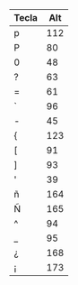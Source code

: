 | Tecla | Alt |
| ----- | --- |
| p     | 112 |
| P     | 80  |
| 0     | 48  |
| ?     | 63  |
| =     | 61  |
| `     | 96  |
| -     | 45  |
| {     | 123 |
| [     | 91  |
| ]     | 93  |
| '     | 39  |
| ñ     | 164 |
| Ñ     | 165 |
| ^     | 94  |
| _     | 95  |
| ¿     | 168 |
| ¡     | 173 |
